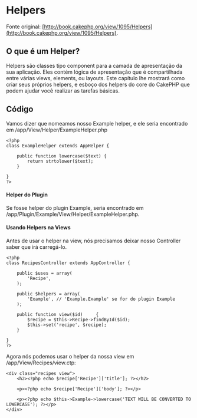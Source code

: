 # Helpers

Fonte original: [http://book.cakephp.org/view/1095/Helpers](http://book.cakephp.org/view/1095/Helpers).

## O que é um Helper?

Helpers são classes tipo component para a camada de apresentação da sua aplicação. Eles contém lógica de apresentação que é compartilhada entre várias views, elements, ou layouts. Este capítulo lhe mostrará como criar seus próprios helpers, e esboço dos helpers do core do CakePHP que podem ajudar você realizar as tarefas básicas.

## Código

Vamos dizer que nomeamos nosso Example helper, e ele seria encontrado em /app/View/Helper/ExampleHelper.php

    <?php
    class ExampleHelper extends AppHelper {
    
        public function lowercase($text) {
            return strtolower($text);
        }
    
    }
    ?>

#### Helper do Plugin

Se fosse helper do plugin Example, seria encontrado em /app/Plugin/Example/View/Helper/ExampleHelper.php.

#### Usando Helpers na Views

Antes de usar o helper na view, nós precisamos deixar nosso Controller saber que irá carregá-lo.

    <?php
    class RecipesController extends AppController {
    
        public $uses = array(
            'Recipe',
        );

        public $helpers = array(
            'Example', // 'Example.Example' se for do plugin Example
        );
    
        public function view($id)     {
            $recipe = $this->Recipe->findById($id);
            $this->set('recipe', $recipe);
        }
    
    }
    ?>

Agora nós podemos usar o helper da nossa view em /app/View/Recipes/view.ctp:

    <div class="recipes view">
        <h2><?php echo $recipe['Recipe']['title']; ?></h2>
        
        <p><?php echo $recipe['Recipe']['body']; ?></p>

        <p><?php echo $this->Example->lowercase('TEXT WILL BE CONVERTED TO LOWERCASE'); ?></p>
    </div>
